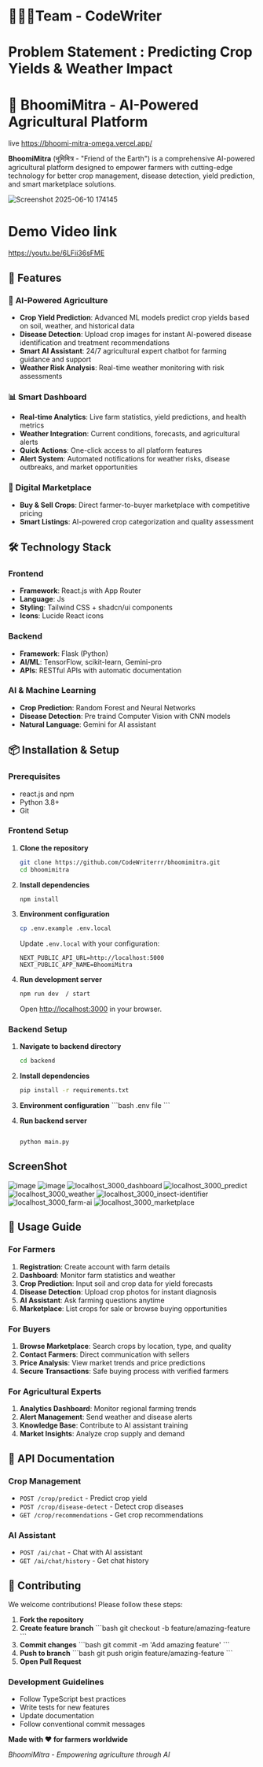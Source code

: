 # 🧑‍🤝‍🧑Team - CodeWriter
     
# Problem Statement : Predicting Crop Yields & Weather Impact

# 🌾 BhoomiMitra - AI-Powered Agricultural Platform 
live https://bhoomi-mitra-omega.vercel.app/

**BhoomiMitra** (भूमिमित्र - "Friend of the Earth") is a comprehensive AI-powered agricultural platform designed to empower farmers with cutting-edge technology for better crop management, disease detection, yield prediction, and smart marketplace solutions.


   ![Screenshot 2025-06-10 174145](https://github.com/user-attachments/assets/428b8c25-ee11-46b0-9983-4e915855c4e8)

# Demo Video link
https://youtu.be/6LFii36sFME


## 🚀 Features

### 🤖 **AI-Powered Agriculture**
- **Crop Yield Prediction**: Advanced ML models predict crop yields based on soil, weather, and historical data
- **Disease Detection**: Upload crop images for instant AI-powered disease identification and treatment recommendations
- **Smart AI Assistant**: 24/7 agricultural expert chatbot for farming guidance and support
- **Weather Risk Analysis**: Real-time weather monitoring with risk assessments

### 📊 **Smart Dashboard**
- **Real-time Analytics**: Live farm statistics, yield predictions, and health metrics
- **Weather Integration**: Current conditions, forecasts, and agricultural alerts
- **Quick Actions**: One-click access to all platform features
- **Alert System**: Automated notifications for weather risks, disease outbreaks, and market opportunities

### 🛒 **Digital Marketplace**
- **Buy & Sell Crops**: Direct farmer-to-buyer marketplace with competitive pricing
- **Smart Listings**: AI-powered crop categorization and quality assessment




## 🛠 Technology Stack

### **Frontend**
- **Framework**: React.js  with App Router
- **Language**: Js
- **Styling**: Tailwind CSS + shadcn/ui components
- **Icons**: Lucide React icons

### **Backend**
- **Framework**: Flask (Python)
- **AI/ML**: TensorFlow, scikit-learn, Gemini-pro
- **APIs**: RESTful APIs with automatic documentation

### **AI & Machine Learning**
- **Crop Prediction**: Random Forest and Neural Networks
- **Disease Detection**: Pre traind Computer Vision with CNN models
- **Natural Language**: Gemini for AI assistant

## 📦 Installation & Setup

### **Prerequisites**
- react.js and npm
- Python 3.8+
- Git

### **Frontend Setup**

1. **Clone the repository**
   ```bash
   git clone https://github.com/CodeWriterrr/bhoomimitra.git
   cd bhoomimitra
   ```

2. **Install dependencies**
   ```bash
   npm install
   ```

3. **Environment configuration**
   ```bash
   cp .env.example .env.local
   ```
   
   Update `.env.local` with your configuration:
   ```env
   NEXT_PUBLIC_API_URL=http://localhost:5000
   NEXT_PUBLIC_APP_NAME=BhoomiMitra
   ```

4. **Run development server**
   ```bash
   npm run dev  / start
   ```

   Open [http://localhost:3000](http://localhost:3000) in your browser.

### **Backend Setup**

1. **Navigate to backend directory**
   ```bash
   cd backend
   ```



3. **Install dependencies**
   ```bash
   pip install -r requirements.txt
   ```

4. **Environment configuration**
   \`\`\`bash
   .env file
   \`\`\`
   
  

5. **Run backend server**
   ```bash
   
   python main.py
   ```

## ScreenShot

![image](https://github.com/user-attachments/assets/c2361987-f495-41d0-9eca-13bc9e787efc)
![image](https://github.com/user-attachments/assets/e07929c3-4627-4160-917e-0e99747a36a7)
![localhost_3000_dashboard](https://github.com/user-attachments/assets/446284b2-96c3-4d48-8fdf-ccad96443de9)
![localhost_3000_predict](https://github.com/user-attachments/assets/553433c8-8e4b-4921-bf33-c6032087a184)
![localhost_3000_weather](https://github.com/user-attachments/assets/f38ec159-eab5-41dc-ba15-efc3bd48dfcc)
![localhost_3000_insect-identifier](https://github.com/user-attachments/assets/6647eebe-0541-4c60-b8c1-725c1c0eb098)
![localhost_3000_farm-ai](https://github.com/user-attachments/assets/2c866a86-14c1-42e1-9688-0ad5a91a205d)
![localhost_3000_marketplace](https://github.com/user-attachments/assets/006edf2c-c741-4069-9ee7-038512faecdb)


## 📱 Usage Guide

### **For Farmers**

1. **Registration**: Create account with farm details
2. **Dashboard**: Monitor farm statistics and weather
3. **Crop Prediction**: Input soil and crop data for yield forecasts
4. **Disease Detection**: Upload crop photos for instant diagnosis
5. **AI Assistant**: Ask farming questions anytime
6. **Marketplace**: List crops for sale or browse buying opportunities

### **For Buyers**

1. **Browse Marketplace**: Search crops by location, type, and quality
2. **Contact Farmers**: Direct communication with sellers
3. **Price Analysis**: View market trends and price predictions
4. **Secure Transactions**: Safe buying process with verified farmers

### **For Agricultural Experts**

1. **Analytics Dashboard**: Monitor regional farming trends
2. **Alert Management**: Send weather and disease alerts
3. **Knowledge Base**: Contribute to AI assistant training
4. **Market Insights**: Analyze crop supply and demand

## 🔧 API Documentation

### **Crop Management**
- `POST /crop/predict` - Predict crop yield
- `POST /crop/disease-detect` - Detect crop diseases
- `GET /crop/recommendations` - Get crop recommendations

### **AI Assistant**
- `POST /ai/chat` - Chat with AI assistant
- `GET /ai/chat/history` - Get chat history


## 🤝 Contributing

We welcome contributions! Please follow these steps:

1. **Fork the repository**
2. **Create feature branch**
   \`\`\`bash
   git checkout -b feature/amazing-feature
   \`\`\`
3. **Commit changes**
   \`\`\`bash
   git commit -m 'Add amazing feature'
   \`\`\`
4. **Push to branch**
   \`\`\`bash
   git push origin feature/amazing-feature
   \`\`\`
5. **Open Pull Request**

### **Development Guidelines**
- Follow TypeScript best practices
- Write tests for new features
- Update documentation
- Follow conventional commit messages







**Made with ❤️ for farmers worldwide**

*BhoomiMitra - Empowering agriculture through AI*

